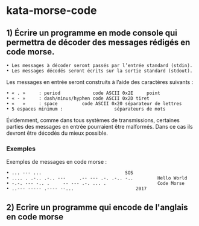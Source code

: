 # kata-morse-code


## 1) Écrire un programme en mode console qui permettra de décoder des messages rédigés en code morse.

    • Les messages à décoder seront passés par l’entrée standard (stdin).
    • Les messages décodés seront écrits sur la sortie standard (stdout).

Les messages en entrée seront construits à l’aide des caractères suivants :

    • « . » 	: period			code ASCII 0x2E		point
    • « - » 	: dash/minus/hyphen	code ASCII 0x2D	tiret
    • «   » 	: space			code ASCII 0x20	séparateur de lettres
    • 5 espaces minimum :					séparateurs de mots
Évidemment, comme dans tous systèmes de transmissions, certaines parties des messages en entrée pourraient être malformés. Dans ce cas ils devront être décodés du mieux possible.

### Exemples

Exemples de messages en code morse :

    • ... --- ...								SOS
    • .... . .-.. .-.. ---     .-- --- .-. .-.. -..			Hello World
    • -.-. --- -.. .     -- --- .-. ... .					Code Morse
    • ..--- ----- .---- --...						2017

## 2) Ecrire un programme qui encode de l'anglais en code morse


